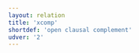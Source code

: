 ```yaml
---
layout: relation
title: 'xcomp'
shortdef: 'open clausal complement'
udver: '2'
---
```

<!-- Interlanguage links updated Út zář 29 20:43:28 CEST 2020 -->
